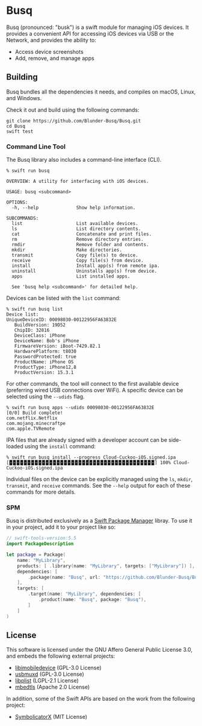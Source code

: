 # Busq

Busq (pronounced: "busk") is a swift module for managing iOS devices.
It provides a convenient API for accessing iOS devices via USB or the Network,
and provides the ability to:

 - Access device screenshots
 - Add, remove, and manage apps


## Building

Busq bundles all the dependencies it needs, and compiles on macOS, Linux, and Windows.

Check it out and build using the following commands:

```
git clone https://github.com/Blunder-Busq/Busq.git
cd Busq
swift test
```

### Command Line Tool

The Busq library also includes a command-line interface (CLI).

```
% swift run busq

OVERVIEW: A utility for interfacing with iOS devices.

USAGE: busq <subcommand>

OPTIONS:
  -h, --help              Show help information.

SUBCOMMANDS:
  list                    List available devices.
  ls                      List directory contents.
  cat                     Concatenate and print files.
  rm                      Remove directory entries.
  rmdir                   Remove folder and contents.
  mkdir                   Make directories.
  transmit                Copy file(s) to device.
  receive                 Copy file(s) from device.
  install                 Install app(s) from remote ipa.
  uninstall               Uninstalls app(s) from device.
  apps                    List installed apps.

  See 'busq help <subcommand>' for detailed help.
```

Devices can be listed with the `list` command:

```
% swift run busq list
Device list:
UniqueDeviceID: 00098030-00122956FA63832E
   BuildVersion: 19D52
   ChipID: 32816
   DeviceClass: iPhone
   DeviceName: Bob's iPhone
   FirmwareVersion: iBoot-7429.82.1
   HardwarePlatform: t8030
   PasswordProtected: true
   ProductName: iPhone OS
   ProductType: iPhone12,8
   ProductVersion: 15.3.1
```

For other commands,
the tool will connect to the first available device 
(preferring wired USB connections over WiFi).
A specific device can be selected using the `--udids` flag.


```
% swift run busq apps --udids 00098030-00122956FA63832E
[0/0] Build complete!
com.netflix.Netflix
com.mojang.minecraftpe
com.apple.TVRemote
```


IPA files that are already signed with a developer account 
can be side-loaded using the `install` command:

```
% swift run busq install --progress Cloud-Cuckoo-iOS.signed.ipa
[🁢🁢🁢🁢🁢🁢🁢🁢🁢🁢🁢🁢🁢🁢🁢🁢🁢🁢🁢🁢🁢🁢🁢🁢🁢🁢🁢🁢🁢🁢🁢🁢🁢🁢🁢🁢🁢🁢🁢🁢] 100% Cloud-Cuckoo-iOS.signed.ipa
```

Individual files on the device can be explicitly managed using the
`ls`, `mkdir`, `transmit`, and `receive` commands.
See the `--help` output for each of these commands for more details.





### SPM

Busq is distributed exclusively as a [Swift Package Manager](https://swift.org/package-manager/) libray. To use it in your project, add it to your project like so:

```swift
// swift-tools-version:5.5
import PackageDescription

let package = Package(
    name: "MyLibrary",
    products: [ .library(name: "MyLibrary", targets: ["MyLibrary"]) ],
    dependencies: [
        .package(name: "Busq", url: "https://github.com/Blunder-Busq/Busq.git", .branch("main")),
    ],
    targets: [
        .target(name: "MyLibrary", dependencies: [
            .product(name: "Busq", package: "Busq"),
        ]
    ]
)
```

## License

This software is licensed under the
GNU Affero General Public License 3.0,
and embeds the following external projects:

 - [libimobiledevice](https://github.com/libimobiledevice/libimobiledevice) (GPL-3.0 License)
 - [usbmuxd](https://github.com/libimobiledevice/usbmuxd) (GPL-3.0 License)
 - [libplist](https://github.com/libimobiledevice/libplist) (LGPL-2.1 License)
 - [mbedtls](https://github.com/ARMmbed/mbedtls) (Apache 2.0 License)

In addition, some of the Swift APIs are based on the work from the following project:

 - [SymbolicatorX](https://github.com/Yueoaix/SymbolicatorX) (MIT License)

